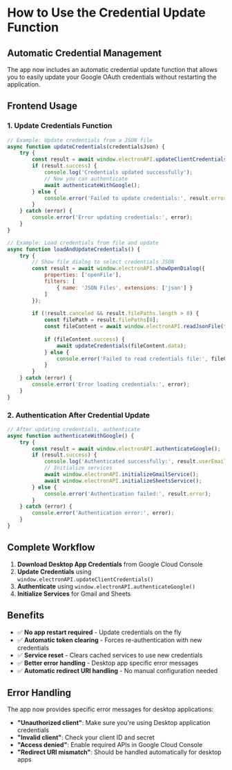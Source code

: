 # How to Use the Credential Update Function

## Automatic Credential Management

The app now includes an automatic credential update function that allows you to easily update your Google OAuth credentials without restarting the application.

## Frontend Usage

### 1. Update Credentials Function

```javascript
// Example: Update credentials from a JSON file
async function updateCredentials(credentialsJson) {
    try {
        const result = await window.electronAPI.updateClientCredentials(credentialsJson);
        if (result.success) {
            console.log('Credentials updated successfully');
            // Now you can authenticate
            await authenticateWithGoogle();
        } else {
            console.error('Failed to update credentials:', result.error);
        }
    } catch (error) {
        console.error('Error updating credentials:', error);
    }
}

// Example: Load credentials from file and update
async function loadAndUpdateCredentials() {
    try {
        // Show file dialog to select credentials JSON
        const result = await window.electronAPI.showOpenDialog({
            properties: ['openFile'],
            filters: [
                { name: 'JSON Files', extensions: ['json'] }
            ]
        });
        
        if (!result.canceled && result.filePaths.length > 0) {
            const filePath = result.filePaths[0];
            const fileContent = await window.electronAPI.readJsonFile(filePath);
            
            if (fileContent.success) {
                await updateCredentials(fileContent.data);
            } else {
                console.error('Failed to read credentials file:', fileContent.error);
            }
        }
    } catch (error) {
        console.error('Error loading credentials:', error);
    }
}
```

### 2. Authentication After Credential Update

```javascript
// After updating credentials, authenticate
async function authenticateWithGoogle() {
    try {
        const result = await window.electronAPI.authenticateGoogle();
        if (result.success) {
            console.log('Authenticated successfully:', result.userEmail);
            // Initialize services
            await window.electronAPI.initializeGmailService();
            await window.electronAPI.initializeSheetsService();
        } else {
            console.error('Authentication failed:', result.error);
        }
    } catch (error) {
        console.error('Authentication error:', error);
    }
}
```

## Complete Workflow

1. **Download Desktop App Credentials** from Google Cloud Console
2. **Update Credentials** using `window.electronAPI.updateClientCredentials()`
3. **Authenticate** using `window.electronAPI.authenticateGoogle()`
4. **Initialize Services** for Gmail and Sheets

## Benefits

- ✅ **No app restart required** - Update credentials on the fly
- ✅ **Automatic token clearing** - Forces re-authentication with new credentials
- ✅ **Service reset** - Clears cached services to use new credentials
- ✅ **Better error handling** - Desktop app specific error messages
- ✅ **Automatic redirect URI handling** - No manual configuration needed

## Error Handling

The app now provides specific error messages for desktop applications:

- **"Unauthorized client"**: Make sure you're using Desktop application credentials
- **"Invalid client"**: Check your client ID and secret
- **"Access denied"**: Enable required APIs in Google Cloud Console
- **"Redirect URI mismatch"**: Should be handled automatically for desktop apps


